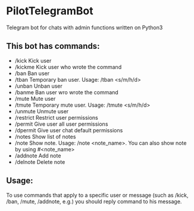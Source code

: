 # PilotTelegramBot
Telegram bot for chats with admin functions written on Python3  

## This bot has commands:
- /kick Kick user
- /kickme Kick user who wrote the command
- /ban Ban user
- /tban Temporary ban user. Usage: /tban <quantity><s/m/h/d>
- /unban Unban user
- /banme Ban user wro wrote the command
- /mute Mute user
- /tmute Temporary mute user. Usage: /tmute <quantity><s/m/h/d>
- /unmute Unmute user
- /restrict Restrict user permissions
- /permit Give user all user permissions
- /dpermit Give user chat default permissions
- /notes Show list of notes
- /note Show note. Usage: /note <note_name>. You can also show note by using #<note_name>
- /addnote Add note
- /delnote Delete note

## Usage:
To use commands that apply to a specific user or message (such as /kick, /ban, /mute, /addnote, e.g.) you should reply command to his message.
